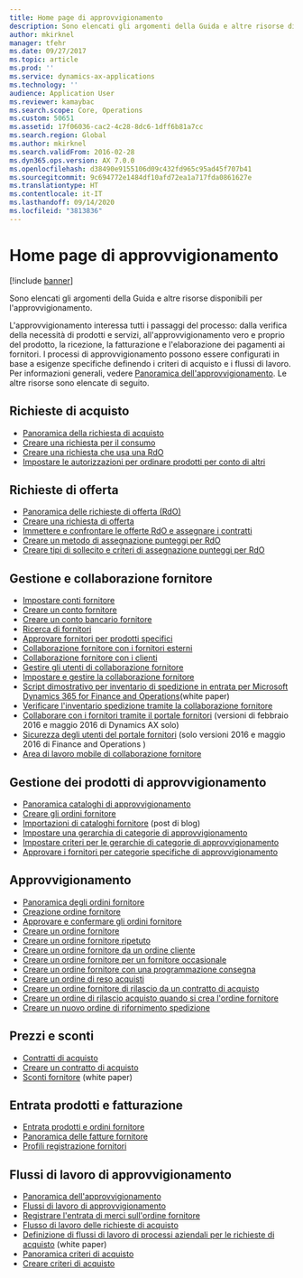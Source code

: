 ```yaml
---
title: Home page di approvvigionamento
description: Sono elencati gli argomenti della Guida e altre risorse disponibili per l'approvvigionamento.
author: mkirknel
manager: tfehr
ms.date: 09/27/2017
ms.topic: article
ms.prod: ''
ms.service: dynamics-ax-applications
ms.technology: ''
audience: Application User
ms.reviewer: kamaybac
ms.search.scope: Core, Operations
ms.custom: 50651
ms.assetid: 17f06036-cac2-4c28-8dc6-1dff6b81a7cc
ms.search.region: Global
ms.author: mkirknel
ms.search.validFrom: 2016-02-28
ms.dyn365.ops.version: AX 7.0.0
ms.openlocfilehash: d38490e9155106d09c432fd965c95ad45f707b41
ms.sourcegitcommit: 9c694772e1484df10afd72ea1a717fda0861627e
ms.translationtype: HT
ms.contentlocale: it-IT
ms.lasthandoff: 09/14/2020
ms.locfileid: "3813836"
---
```

# <a name="procurement-and-sourcing-home-page"></a>Home page di approvvigionamento

[!include [banner](../includes/banner.md)]

Sono elencati gli argomenti della Guida e altre risorse disponibili per l'approvvigionamento.

L'approvvigionamento interessa tutti i passaggi del processo: dalla verifica della necessità di prodotti e servizi, all'approvvigionamento vero e proprio del prodotto, la ricezione, la fatturazione e l'elaborazione dei pagamenti ai fornitori. I processi di approvvigionamento possono essere configurati in base a esigenze specifiche definendo i criteri di acquisto e i flussi di lavoro. Per informazioni generali, vedere [Panoramica dell'approvvigionamento](procurement-sourcing-overview.md). Le altre risorse sono elencate di seguito.

## <a name="purchase-requisitions"></a>Richieste di acquisto
-   [Panoramica della richiesta di acquisto](purchase-requisitions-overview.md)
-   [Creare una richiesta per il consumo](tasks/create-requisition-consumption.md)
-   [Creare una richiesta che usa una RdO](tasks/create-requisition-uses-rfq.md)
-   [Impostare le autorizzazioni per ordinare prodotti per conto di altri](tasks/set-up-permissions-ordering-products.md)

## <a name="requests-for-quotation"></a>Richieste di offerta
-   [Panoramica delle richieste di offerta (RdO)](request-quotations.md)
-   [Creare una richiesta di offerta](tasks/create-request-quotation.md)
-   [Immettere e confrontare le offerte RdO e assegnare i contratti](tasks/enter-compare-rfq-bids-award-contracts.md)
-   [Creare un metodo di assegnazione punteggi per RdO](tasks/create-scoring-method-rfqs.md)
-   [Creare tipi di sollecito e criteri di assegnazione punteggi per RdO](tasks/create-solicitation-types-scoring-criteria-rfqs.md)

## <a name="vendor-management-and-collaboration"></a>Gestione e collaborazione fornitore
-   [Impostare conti fornitore](set-up-vendor-accounts.md)
-   [Creare un conto fornitore](tasks/create-vendor-account.md)
-   [Creare un conto bancario fornitore](tasks/create-vendor-bank-account.md)
-   [Ricerca di fornitori](tasks/search-vendors.md)
-   [Approvare fornitori per prodotti specifici](tasks/approve-vendors-specific-products.md)
-   [Collaborazione fornitore con i fornitori esterni](vendor-collaboration-work-external-vendors.md)
-   [Collaborazione fornitore con i clienti](vendor-collaboration-work-customers-dynamics-365-operations.md)
-   [Gestire gli utenti di collaborazione fornitore](manage-vendor-collaboration-users.md)
-   [Impostare e gestire la collaborazione fornitore](set-up-maintain-vendor-collaboration.md)
-   [Script dimostrativo per inventario di spedizione in entrata per Microsoft Dynamics 365 for Finance and Operations](https://www.microsoft.com/download/details.aspx?id=101945)(white paper)
-   [Verificare l'inventario spedizione tramite la collaborazione fornitore](../inventory/tasks/monitor-consignment-inventory-vendor-collaboration.md)
-   [Collaborare con i fornitori tramite il portale fornitori](collaborate-vendors-vendor-portal.md) (versioni di febbraio 2016 e maggio 2016 di Dynamics AX solo)
-   [Sicurezza degli utenti del portale fornitori](configure-security-vendor-portal-users.md) (solo versioni 2016 e maggio 2016 di Finance and Operations )
-   [Area di lavoro mobile di collaborazione fornitore](vendor-collaboration-mobile-workspace.md)

## <a name="procurement-product-management"></a>Gestione dei prodotti di approvvigionamento
-   [Panoramica cataloghi di approvvigionamento](procurement-catalogs.md)
-   [Creare gli ordini fornitore](tasks/create-procurement-catalog.md)
-   [Importazioni di cataloghi fornitore](https://blogs.msdn.microsoft.com/dynamicsaxscm/2016/05/25/vendor-catalogs-in-dynamics-ax/) (post di blog)
-   [Impostare una gerarchia di categorie di approvvigionamento](tasks/set-up-procurement-category-hierarchy.md)
-   [Impostare criteri per le gerarchie di categorie di approvvigionamento](tasks/set-up-policies-procurement-category-hierarchies.md)
-   [Approvare i fornitori per categorie specifiche di approvvigionamento](tasks/approve-vendors-specific-procurement-categories.md)

## <a name="procurement"></a>Approvvigionamento
-   [Panoramica degli ordini fornitore](purchase-order-overview.md)
-   [Creazione ordine fornitore](purchase-order-creation.md)
-   [Approvare e confermare gli ordini fornitore](purchase-order-approval-confirmation.md)
-   [Creare un ordine fornitore](tasks/create-purchase-order.md)
-   [Creare un ordine fornitore ripetuto](tasks/create-repeat-purchase-order.md)
-   [Creare un ordine fornitore da un ordine cliente](../sales-marketing/tasks/create-purchase-order-sales-order.md)
-   [Creare un ordine fornitore per un fornitore occasionale](tasks/create-purchase-order-one-time-supplier.md)
-   [Creare un ordine fornitore con una programmazione consegna](tasks/create-purchase-order-delivery-schedule.md)
-   [Creare un ordine di reso acquisti](tasks/create-purchase-return-order.md)
-   [Creare un ordine fornitore di rilascio da un contratto di acquisto](tasks/create-purchase-release-order-purchase-agreement.md)
-   [Creare un ordine di rilascio acquisto quando si crea l'ordine fornitore](tasks/create-purchase-release-order-creating-purchase-order.md)
-   [Creare un nuovo ordine di rifornimento spedizione](../inventory/tasks/create-consignment-replenishment-order.md)

## <a name="prices-and-discounts"></a>Prezzi e sconti
-   [Contratti di acquisto](purchase-agreements.md)
-   [Creare un contratto di acquisto](tasks/create-purchase-agreement.md)
-   [Sconti fornitore](https://mbs.microsoft.com/customersource/northamerica/AX/learning/documentation/white-papers/Vendor_rebates) (white paper)

## <a name="product-receipt-and-invoicing"></a>Entrata prodotti e fatturazione
-   [Entrata prodotti e ordini fornitore](product-receipt-against-purchase-orders.md)
-   [Panoramica delle fatture fornitore](../../financials/accounts-payable/vendor-invoices-overview.md)
-   [Profili registrazione fornitori](../../financials/accounts-payable/vendor-posting-profiles.md)

## <a name="procurement-and-sourcing-workflows"></a>Flussi di lavoro di approvvigionamento
-   [Panoramica dell'approvvigionamento](procurement-sourcing-overview.md)
-   [Flussi di lavoro di approvvigionamento](procurement-sourcing-workflows.md)
-   [Registrare l'entrata di merci sull'ordine fornitore](tasks/record-receipt-goods-purchase-order.md)
-   [Flusso di lavoro delle richieste di acquisto](purchase-requisitions-workflow.md)
-   [Definizione di flussi di lavoro di processi aziendali per le richieste di acquisto](https://www.microsoft.com/download/details.aspx?id=101821) (white paper)
-   [Panoramica criteri di acquisto](purchase-policies.md)
-   [Creare criteri di acquisto](tasks/create-purchasing-policies.md)



